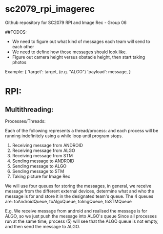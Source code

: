 # sc2079_rpi_imagerec
Github repository for SC2079 RPI and Image Rec - Group 06

##TODOS:
- We need to figure out what kind of messages each team will send to each other
- We need to define how those messages should look like. 
- Figure out camera height versus obstacle height, then start taking photos


Example:    {
                'target': target, (e.g. "ALGO")
                'payload': message,
            }


# RPI:
## Multithreading:
Processes/Threads:

Each of the following represents a thread/process:
and each process will be running indefinitely using a while loop until program stops.

1. Receiving message from ANDROID
2. Receiving message from ALGO
3. Receiving message from STM
4. Sending message to ANDROID 
5. Sending message to ALGO
6. Sending message to STM
7. Taking picture for Image Rec

We will use four queues for storing the messages, in general, we receive message from the different external devices, 
determine what and who the message is for and store it in the designated team's queue.
The 4 queues are: toAndroidQueue, toAlgoQueue, toImgQueue, toSTMQueue

E.g. We receive message from android and realised the message is for ALGO, so we just push the message into ALGO's queue
Since all processes run at the same time, process (5) will see that the ALGO queue is not empty, and then send the message to ALGO.


